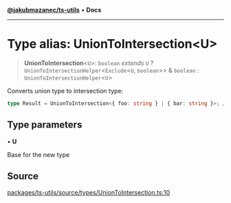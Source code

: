 [**@jakubmazanec/ts-utils**](../README.md) • **Docs**

---

# Type alias: UnionToIntersection\<U\>

> **UnionToIntersection**\<`U`\>: `boolean` _extends_ `U` ?
> `UnionToIntersectionHelper`\<`Exclude`\<`U`, `boolean`\>\> & `boolean` :
> `UnionToIntersectionHelper`\<`U`\>

Converts union type to intersection type:

```TypeScript
type Result = UnionToIntersection<{ foo: string } | { bar: string }>; // `typeof Result` is `{foo: string} & {bar: string}`
```

## Type parameters

• **U**

Base for the new type

## Source

[packages/ts-utils/source/types/UnionToIntersection.ts:10](https://github.com/jakubmazanec/js-tools/blob/4653f1571319b3537b5a901a19e171562b7727e5/packages/ts-utils/source/types/UnionToIntersection.ts#L10)
